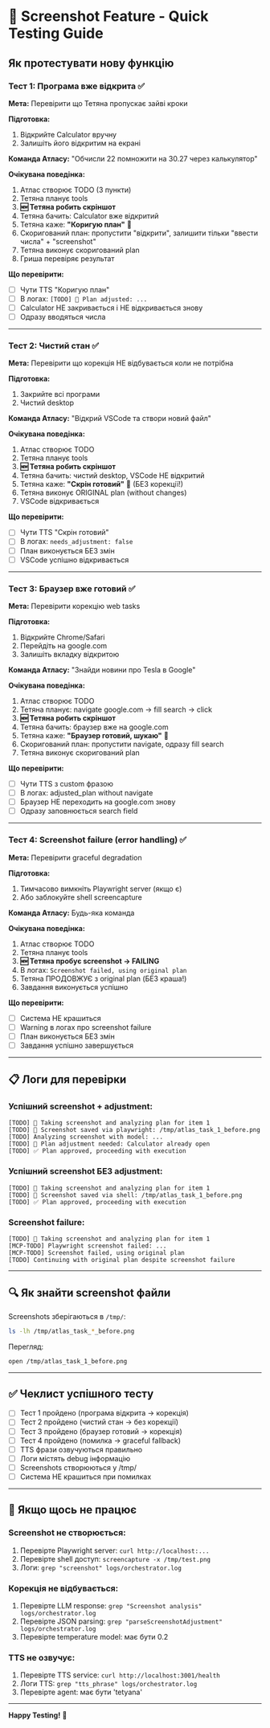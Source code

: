 # 🧪 Screenshot Feature - Quick Testing Guide

## Як протестувати нову функцію

### Тест 1: Програма вже відкрита ✅
**Мета:** Перевірити що Тетяна пропускає зайві кроки

**Підготовка:**
1. Відкрийте Calculator вручну
2. Залишіть його відкритим на екрані

**Команда Атласу:**
"Обчисли 22 помножити на 30.27 через калькулятор"

**Очікувана поведінка:**
1. Атлас створює TODO (3 пункти)
2. Тетяна планує tools
3. **🆕 Тетяна робить скріншот**
4. Тетяна бачить: Calculator вже відкритий
5. Тетяна каже: **"Коригую план"** 🎤
6. Скоригований план: пропустити "відкрити", залишити тільки "ввести числа" + "screenshot"
7. Тетяна виконує скоригований plan
8. Гриша перевіряє результат

**Що перевірити:**
- [ ] Чути TTS "Коригую план"
- [ ] В логах: `[TODO] 🔧 Plan adjusted: ...`
- [ ] Calculator НЕ закривається і НЕ відкривається знову
- [ ] Одразу вводяться числа

---

### Тест 2: Чистий стан ✅
**Мета:** Перевірити що корекція НЕ відбувається коли не потрібна

**Підготовка:**
1. Закрийте всі програми
2. Чистий desktop

**Команда Атласу:**
"Відкрий VSCode та створи новий файл"

**Очікувана поведінка:**
1. Атлас створює TODO
2. Тетяна планує tools
3. **🆕 Тетяна робить скріншот**
4. Тетяна бачить: чистий desktop, VSCode НЕ відкритий
5. Тетяна каже: **"Скрін готовий"** 🎤 (БЕЗ корекції!)
6. Тетяна виконує ORIGINAL plan (without changes)
7. VSCode відкривається

**Що перевірити:**
- [ ] Чути TTS "Скрін готовий"
- [ ] В логах: `needs_adjustment: false`
- [ ] План виконується БЕЗ змін
- [ ] VSCode успішно відкривається

---

### Тест 3: Браузер вже готовий ✅
**Мета:** Перевірити корекцію web tasks

**Підготовка:**
1. Відкрийте Chrome/Safari
2. Перейдіть на google.com
3. Залишіть вкладку відкритою

**Команда Атласу:**
"Знайди новини про Tesla в Google"

**Очікувана поведінка:**
1. Атлас створює TODO
2. Тетяна планує: navigate google.com → fill search → click
3. **🆕 Тетяна робить скріншот**
4. Тетяна бачить: браузер вже на google.com
5. Тетяна каже: **"Браузер готовий, шукаю"** 🎤
6. Скоригований план: пропустити navigate, одразу fill search
7. Тетяна виконує скоригований plan

**Що перевірити:**
- [ ] Чути TTS з custom фразою
- [ ] В логах: adjusted_plan without navigate
- [ ] Браузер НЕ переходить на google.com знову
- [ ] Одразу заповнюється search field

---

### Тест 4: Screenshot failure (error handling) ✅
**Мета:** Перевірити graceful degradation

**Підготовка:**
1. Тимчасово вимкніть Playwright server (якщо є)
2. Або заблокуйте shell screencapture

**Команда Атласу:**
Будь-яка команда

**Очікувана поведінка:**
1. Атлас створює TODO
2. Тетяна планує tools
3. **🆕 Тетяна пробує screenshot → FAILING**
4. В логах: `Screenshot failed, using original plan`
5. Тетяна ПРОДОВЖУЄ з original plan (БЕЗ краша!)
6. Завдання виконується успішно

**Що перевірити:**
- [ ] Система НЕ крашиться
- [ ] Warning в логах про screenshot failure
- [ ] План виконується БЕЗ змін
- [ ] Завдання успішно завершується

---

## 📋 Логи для перевірки

### Успішний screenshot + adjustment:
```
[TODO] 📸 Taking screenshot and analyzing plan for item 1
[TODO] 📸 Screenshot saved via playwright: /tmp/atlas_task_1_before.png
[TODO] Analyzing screenshot with model: ...
[TODO] 🔧 Plan adjustment needed: Calculator already open
[TODO] ✅ Plan approved, proceeding with execution
```

### Успішний screenshot БЕЗ adjustment:
```
[TODO] 📸 Taking screenshot and analyzing plan for item 1
[TODO] 📸 Screenshot saved via shell: /tmp/atlas_task_1_before.png
[TODO] ✅ Plan approved, proceeding with execution
```

### Screenshot failure:
```
[TODO] 📸 Taking screenshot and analyzing plan for item 1
[MCP-TODO] Playwright screenshot failed: ...
[MCP-TODO] Screenshot failed, using original plan
[TODO] Continuing with original plan despite screenshot failure
```

---

## 🔍 Як знайти screenshot файли

Screenshots зберігаються в `/tmp/`:
```bash
ls -lh /tmp/atlas_task_*_before.png
```

Перегляд:
```bash
open /tmp/atlas_task_1_before.png
```

---

## ✅ Чеклист успішного тесту

- [ ] Тест 1 пройдено (програма відкрита → корекція)
- [ ] Тест 2 пройдено (чистий стан → без корекції)
- [ ] Тест 3 пройдено (браузер готовий → корекція)
- [ ] Тест 4 пройдено (помилка → graceful fallback)
- [ ] TTS фрази озвучуються правильно
- [ ] Логи містять debug інформацію
- [ ] Screenshots створюються у /tmp/
- [ ] Система НЕ крашиться при помилках

---

## 🐛 Якщо щось не працює

### Screenshot не створюється:
1. Перевірте Playwright server: `curl http://localhost:...`
2. Перевірте shell доступ: `screencapture -x /tmp/test.png`
3. Логи: `grep "screenshot" logs/orchestrator.log`

### Корекція не відбувається:
1. Перевірте LLM response: `grep "Screenshot analysis" logs/orchestrator.log`
2. Перевірте JSON parsing: `grep "parseScreenshotAdjustment" logs/orchestrator.log`
3. Перевірте temperature model: має бути 0.2

### TTS не озвучує:
1. Перевірте TTS service: `curl http://localhost:3001/health`
2. Логи TTS: `grep "tts_phrase" logs/orchestrator.log`
3. Перевірте agent: має бути 'tetyana'

---

**Happy Testing!** 🚀
